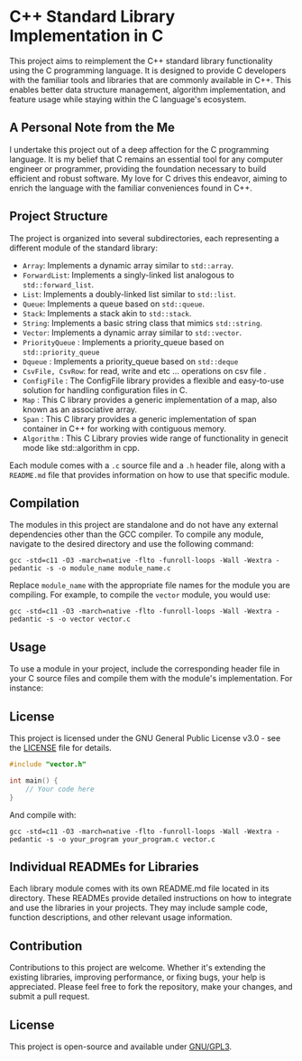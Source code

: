 

# C++ Standard Library Implementation in C

This project aims to reimplement the C++ standard library functionality using the C programming language. It is designed to provide C developers with the familiar tools and libraries that are commonly available in C++. This enables better data structure management, algorithm implementation, and feature usage while staying within the C language's ecosystem.

## A Personal Note from the Me

I undertake this project out of a deep affection for the C programming language. It is my belief that C remains an essential tool for any computer engineer or programmer, providing the foundation necessary to build efficient and robust software. My love for C drives this endeavor, aiming to enrich the language with the familiar conveniences found in C++.


## Project Structure

The project is organized into several subdirectories, each representing a different module of the standard library:

- `Array`: Implements a dynamic array similar to `std::array`.
- `ForwardList`: Implements a singly-linked list analogous to `std::forward_list`.
- `List`: Implements a doubly-linked list similar to `std::list`.
- `Queue`: Implements a queue based on `std::queue`.
- `Stack`: Implements a stack akin to `std::stack`.
- `String`: Implements a basic string class that mimics `std::string`.
- `Vector`: Implements a dynamic array similar to `std::vector`.
- `PriorityQueue` : Implements a priority_queue based on `std::priority_queue`
- `Dqueue` : Implements a priority_queue based on `std::deque`
- `CsvFile, CsvRow`: for read, write and etc ... operations on csv file . 
- `ConfigFile` : The ConfigFile library provides a flexible and easy-to-use solution for handling configuration files in C.
- `Map` : This C library provides a generic implementation of a map, also known as an associative array.
- `Span` : This C library provides a generic implementation of span container in C++ for working with contiguous memory.
- `Algorithm` : This C Library provies wide range of functionality in genecit mode like std::algorithm in cpp.

Each module comes with a `.c` source file and a `.h` header file, along with a `README.md` file that provides information on how to use that specific module.

## Compilation

The modules in this project are standalone and do not have any external dependencies other than the GCC compiler. To compile any module, navigate to the desired directory and use the following command:

```
gcc -std=c11 -O3 -march=native -flto -funroll-loops -Wall -Wextra -pedantic -s -o module_name module_name.c
```

Replace `module_name` with the appropriate file names for the module you are compiling. For example, to compile the `vector` module, you would use:

```
gcc -std=c11 -O3 -march=native -flto -funroll-loops -Wall -Wextra -pedantic -s -o vector vector.c
```

## Usage

To use a module in your project, include the corresponding header file in your C source files and compile them with the module's implementation. For instance:

## License
This project is licensed under the GNU General Public License v3.0 - see the [LICENSE](LICENSE) file for details.


```c
#include "vector.h"

int main() {
    // Your code here
}
```

And compile with:

```
gcc -std=c11 -O3 -march=native -flto -funroll-loops -Wall -Wextra -pedantic -s -o your_program your_program.c vector.c
```

## Individual READMEs for Libraries

Each library module comes with its own README.md file located in its directory. These READMEs provide detailed instructions on how to integrate and use the libraries in your projects. They may include sample code, function descriptions, and other relevant usage information.

## Contribution

Contributions to this project are welcome. Whether it's extending the existing libraries, improving performance, or fixing bugs, your help is appreciated. Please feel free to fork the repository, make your changes, and submit a pull request.

## License

This project is open-source and available under [GNU/GPL3](LICENSE). 


